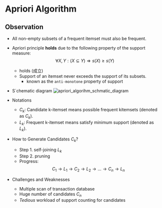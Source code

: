 # Apriori Algorithm
## Observation 
- All non-empty subsets of a frequent itemset must also be frequent.

- Apriori principle **holds** due to the following property of the support measure:
    $$
        \forall X, Y:(X \subseteq Y) \Rightarrow s(X) \geq s(Y)
    $$
    - holds (成立)
    - Support of an itemset never exceeds the support of its subsets.
      - known as the `anti-monotone` property of support
- S`chematic diagram
    ![apriori_algorihm_schmatic_diagram](./../img/apriori_principle.png)
- Notations
  - $C_k$: Candidate k-itemset means possible frequent kitemsets (denoted as $C_k$).
  - $L_k$: Frequent k-itemset means satisfy minimum support (denoted as $L_k$).
- How to  Generate Candidates $C_k$?
  - Step 1. self-joining $L_k$
  - Step 2. pruning
  - Progress:
    $$
    C_1 \rightarrow L_1 \rightarrow C_2 \rightarrow L_2 \rightarrow ... \rightarrow C_n \rightarrow L_n
    $$
- Challenges and Weaknesses
  - Multiple scan of transaction database
  - Huge number of candidates $C_n$
  - *Tedious* workload of support counting for candidates